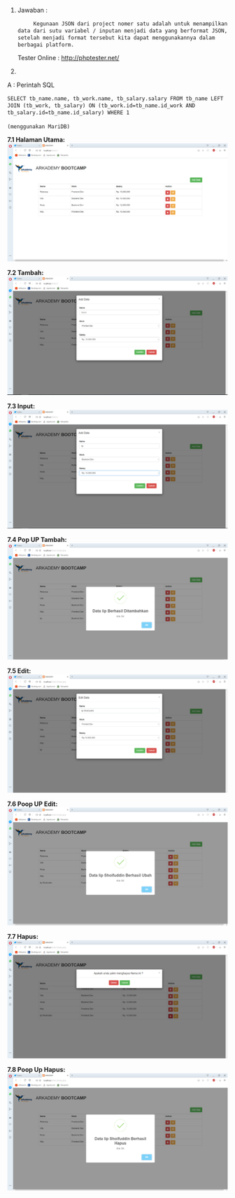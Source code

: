 1. Jawaban :

			Kegunaan JSON dari project nomer satu adalah untuk menampilkan data dari sutu variabel / inputan menjadi data yang berformat JSON, setelah menjadi format tersebut kita dapat menggunakannya dalam berbagai platform.

	Tester Online : http://phptester.net/






7. 

A : Perintah SQL
	
	SELECT tb_name.name, tb_work.name, tb_salary.salary FROM tb_name LEFT JOIN (tb_work, tb_salary) ON (tb_work.id=tb_name.id_work AND tb_salary.id=tb_name.id_salary) WHERE 1

	(menggunakan MariDB)


<b>7.1 Halaman Utama:
![Demo 1](https://raw.githubusercontent.com/shoifuddin/JawabanBatch2K4_iip/master/Soalno7/ScreenShoot/01.%20Tampil.PNG)

<b>7.2 Tambah:
![Demo 1](https://raw.githubusercontent.com/shoifuddin/JawabanBatch2K4_iip/master/Soalno7/ScreenShoot/02.%20Tambah.PNG)

<b>7.3 Input:
![Demo 1](https://raw.githubusercontent.com/shoifuddin/JawabanBatch2K4_iip/master/Soalno7/ScreenShoot/03.%20Input.PNG)

<b>7.4 Pop UP Tambah:
![Demo 1](https://raw.githubusercontent.com/shoifuddin/JawabanBatch2K4_iip/master/Soalno7/ScreenShoot/04.%20PopUP.PNG)

<b>7.5 Edit:
![Demo 1](https://raw.githubusercontent.com/shoifuddin/JawabanBatch2K4_iip/master/Soalno7/ScreenShoot/05.%20Edit.PNG)

<b>7.6 Poop UP Edit:
![Demo 1](https://raw.githubusercontent.com/shoifuddin/JawabanBatch2K4_iip/master/Soalno7/ScreenShoot/06.%20PoopUPEdit.PNG)

<b>7.7 Hapus:
![Demo 1](https://raw.githubusercontent.com/shoifuddin/JawabanBatch2K4_iip/master/Soalno7/ScreenShoot/07.%20Hapus.PNG)

<b>7.8 Poop Up Hapus:
![Demo 1](https://raw.githubusercontent.com/shoifuddin/JawabanBatch2K4_iip/master/Soalno7/ScreenShoot/08.%20PoopUPHapus.PNG)
